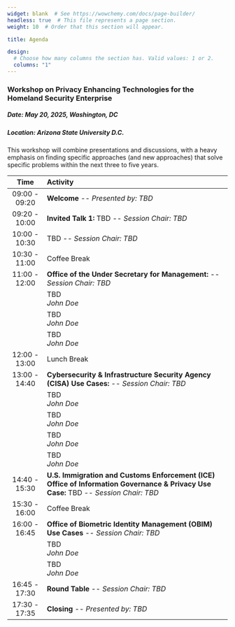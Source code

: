 ```yaml
---
widget: blank  # See https://wowchemy.com/docs/page-builder/
headless: true  # This file represents a page section.
weight: 10  # Order that this section will appear.

title: Agenda

design:
  # Choose how many columns the section has. Valid values: 1 or 2.
  columns: "1"
---
```


### Workshop on Privacy Enhancing Technologies for the Homeland Security Enterprise
##### Date: May 20, 2025, Washington, DC
##### Location: Arizona State University D.C.

This workshop will combine presentations and discussions, with a heavy emphasis on finding specific approaches (and new approaches) that solve specific problems within the next three to five years.

 | Time<br> | Activity |
| :---: | :----------- |
| 09:00 - 09:20 | **Welcome** -- *Presented by: TBD*|
| 09:20 - 10:00 | **Invited Talk 1:** TBD -- *Session Chair: TBD* |
| 10:00 - 10:30 | TBD -- *Session Chair: TBD* |
| 10:30 - 11:00 | Coffee Break |
| 11:00 - 12:00 | **Office of the Under Secretary for Management:** -- *Session Chair: TBD* |
|  | TBD <br>*John Doe* |
|  | TBD <br>*John Doe* |
|  | TBD <br>*John Doe* |
| 12:00 - 13:00 | Lunch Break |
| 13:00 - 14:40 | **Cybersecurity & Infrastructure Security Agency (CISA) Use Cases:** -- *Session Chair: TBD* |
|  | TBD <br>*John Doe* |
|  | TBD <br>*John Doe* |
|  | TBD <br>*John Doe* |
|  | TBD <br>*John Doe* |
| 14:40 - 15:30 | **U.S. Immigration and Customs Enforcement (ICE) Office of Information Governance & Privacy Use Case:** TBD -- *Session Chair: TBD* |
| 15:30 - 16:00 | Coffee Break |
| 16:00 - 16:45 | **Office of Biometric Identity Management (OBIM) Use Cases** -- *Session Chair: TBD* |
|  | TBD <br>*John Doe* |
|  | TBD <br>*John Doe* |
| 16:45 - 17:30 | **Round Table** -- *Session Chair:  TBD* |
| 17:30 - 17:35 | **Closing** -- *Presented by: TBD* |
